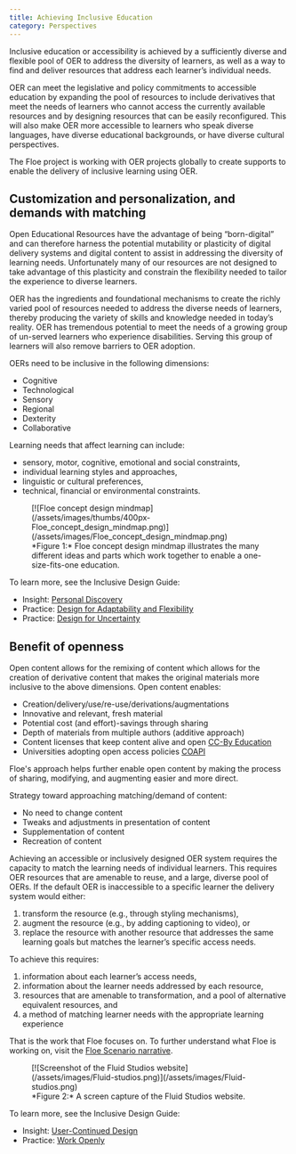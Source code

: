 ```yaml
---
title: Achieving Inclusive Education
category: Perspectives
---
```

Inclusive education or accessibility is achieved by a sufficiently diverse and flexible pool of OER to address the diversity of learners, as well as a way to find and deliver resources that address each learner’s individual needs.

OER can meet the legislative and policy commitments to accessible education by expanding the pool of resources to include derivatives that meet the needs of learners who cannot access the currently available resources and by designing resources that can be easily reconfigured. This will also make OER more accessible to learners who speak diverse languages, have diverse educational backgrounds, or have diverse cultural perspectives.

The Floe project is working with OER projects globally to create supports to enable the delivery of inclusive learning using OER.

## Customization and personalization, and demands with matching

Open Educational Resources have the advantage of being “born-digital” and can therefore harness the potential mutability or plasticity of digital delivery systems and digital content to assist in addressing the diversity of learning needs. Unfortunately many of our resources are not designed to take advantage of this plasticity and constrain the flexibility needed to tailor the experience to diverse learners.

OER has the ingredients and foundational mechanisms to create the richly varied pool of resources needed to address the diverse needs of learners, thereby producing the variety of skills and knowledge needed in today’s reality. OER has tremendous potential to meet the needs of a growing group of un-served learners who experience disabilities. Serving this group of learners will also remove barriers to OER adoption.

OERs need to be inclusive in the following dimensions:

* Cognitive
* Technological
* Sensory
* Regional
* Dexterity
* Collaborative

Learning needs that affect learning can include:

* sensory, motor, cognitive, emotional and social constraints,
* individual learning styles and approaches,
* linguistic or cultural preferences,
* technical, financial or environmental constraints.

<figure>
[![Floe concept design mindmap](/assets/images/thumbs/400px-Floe_concept_design_mindmap.png)](/assets/images/Floe_concept_design_mindmap.png)
<figcaption>
*Figure 1:* Floe concept design mindmap illustrates the many different ideas and parts which work together to enable a one-size-fits-one education.
</figcaption>
</figure>


To learn more, see the Inclusive Design Guide:
* Insight: <a class="link-external" rel="nofollow" href="https://guide.inclusivedesign.ca/insights/PersonalDiscovery.html">Personal Discovery</a>
* Practice: <a class="link-external" rel="nofollow" href="https://guide.inclusivedesign.ca/practices/DesignForAdaptabilityAndFlexibility.html">Design for Adaptability and Flexibility</a>
* Practice: <a class="link-external" rel="nofollow" href="https://guide.inclusivedesign.ca/practices/DesignForUncertainty.html">Design for Uncertainty</a>

## Benefit of openness

Open content allows for the remixing of content which allows for the creation of derivative content that makes the original materials more inclusive to the above dimensions. Open content enables:

* Creation/delivery/use/re-use/derivations/augmentations
* Innovative and relevant, fresh material
* Potential cost (and effort)-savings through sharing
* Depth of materials from multiple authors (additive approach)
* Content licenses that keep content alive and open
<a class="link-external" rel="nofollow" href="http://creativecommons.org/education">CC-By Education</a>
* Universities adopting open access policies
<a class="link-external" rel="nofollow" href="http://archive.news.ku.edu/2011/august/3/openaccess.shtml">COAPI</a>

Floe's approach helps further enable open content by making the process of sharing, modifying, and augmenting easier and more direct.

Strategy toward approaching matching/demand of content:

* No need to change content
* Tweaks and adjustments in presentation of content
* Supplementation of content
* Recreation of content

Achieving an accessible or inclusively designed OER system requires the capacity to match the learning needs of individual learners. This requires OER resources that are amenable to reuse, and a large, diverse pool of OERs. If the default OER is inaccessible to a specific learner the delivery system would either:

1. transform the resource (e.g., through styling mechanisms),
2. augment the resource (e.g., by adding captioning to video), or
3. replace the resource with another resource that addresses the same learning goals but matches the learner’s specific access needs.

To achieve this requires:

1. information about each learner’s access needs,
2. information about the learner needs addressed by each resource,
3. resources that are amenable to transformation, and a pool of alternative equivalent resources, and
4. a method of matching learner needs with the appropriate learning experience

That is the work that Floe focuses on. To further understand what Floe is working on, visit the <a class="link-external" rel="nofollow" href="https://wiki.fluidproject.org/x/lYlnAQ">Floe Scenario narrative</a>.

<figure>
[![Screenshot of the Fluid Studios website](/assets/images/Fluid-studios.png)](/assets/images/Fluid-studios.png)
<figcaption>
*Figure 2:* A screen capture of the Fluid Studios website.
</figcaption>
</figure>

To learn more, see the Inclusive Design Guide:
* Insight: <a class="link-external" rel="nofollow" href="https://guide.inclusivedesign.ca/insights/UserContinuedDesign.html">User-Continued Design</a>
* Practice: <a class="link-external" rel="nofollow" href="https://guide.inclusivedesign.ca/practices/WorkOpenly.html">Work Openly</a>
